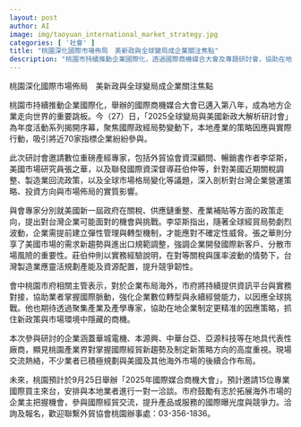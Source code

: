 ```yaml
---
layout: post
author: AI
image: img/taoyuan_international_market_strategy.jpg
categories: [ '社會' ]
title: "桃園深化國際市場佈局　美新政與全球變局成企業關注焦點"
description: "桃園市持續推動企業國際化，透過國際商機媒合大會及專題研討會，協助在地企業掌握美國新政和全球市場變局，訂定因應策略與拓展海外布局。專家剖析美國關稅、製造業回流政策以及國際市場新趨勢，提升企業彈性管理與競爭韌性。市府將持續提供資訊平台及實務對接，預計9月舉辦國際媒合商機大會，促進在地產業與國際買主深度交流，共創海外商機。"
---
```

桃園深化國際市場佈局　美新政與全球變局成企業關注焦點

桃園市持續推動企業國際化，舉辦的國際商機媒合大會已邁入第八年，成為地方企業走向世界的重要跳板。今（27）日，「2025全球變局與美國新政大解析研討會」為年度活動系列揭開序幕，聚焦國際政經局勢變動下，本地產業的策略因應與實際行動，吸引將近70家指標企業紛紛參與。

此次研討會邀請數位重磅產經專家，包括外貿協會資深顧問、暢銷書作者李牮斯，美國市場研究員張之華，以及聯發國際資深督導莊伯仲等，針對美國近期關稅調整、製造業回流政策，以及全球市場格局變化等議題，深入剖析對台灣企業營運策略、投資方向與市場佈局的實質影響。

與會專家分別就美國新一屆政府在關稅、供應鏈重整、產業補貼等方面的政策走向，提出對台灣企業可能面對的機會與挑戰。李牮斯指出，隨著全球經貿局勢劇烈波動，企業需提前建立彈性管理與轉型機制，才能應對不確定性威脅。張之華則分享了美國市場的需求新趨勢與進出口規範調整，強調企業開發國際新客戶、分散市場風險的重要性。莊伯仲則以實務經驗說明，在對等關稅與匯率波動的情勢下，台灣製造業應靈活規劃產能及資源配置，提升競爭韌性。

會中桃園市府相關主管表示，對於企業布局海外，市府將持續提供資訊平台與實務對接，協助業者掌握國際脈動，強化企業數位轉型與永續經營能力，以因應全球挑戰。他也期待透過聚集產業及產學專家，協助在地企業制定更精准的因應策略，抓住新政策與市場環境中隱藏的商機。

本次參與研討的企業涵蓋華城電機、本源興、中華台亞、亞源科技等在地具代表性廠商，顯見桃園產業界對掌握國際經貿新趨勢及制定新策略方向的高度重視。現場交流熱絡，不少業者已積極規劃與美國及其他海外市場的後續合作布局。

未來，桃園預計於9月25日舉辦「2025年國際媒合商機大會」，預計邀請15位專業國際買主來台，安排與本地業者進行一對一洽談。市府鼓勵有志於拓展海外市場的企業主把握機會，參與國際經貿交流，提升產品或服務的國際曝光度與競爭力。洽詢及報名，歡迎聯繫外貿協會桃園辦事處：03-356-1836。